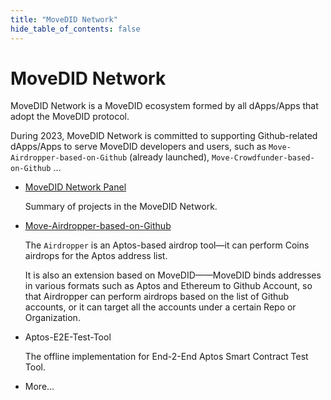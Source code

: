 ```yaml
---
title: "MoveDID Network"
hide_table_of_contents: false
---
```


# MoveDID Network

MoveDID Network is a MoveDID ecosystem formed by all dApps/Apps that adopt the MoveDID protocol.

During 2023, MoveDID Network is committed to supporting Github-related dApps/Apps to serve MoveDID developers and users, such as `Move-Airdropper-based-on-Github` (already launched), `Move-Crowdfunder-based-on-Github` ...

* [MoveDID Network Panel](https://dao.movedid.build/)

  Summary of projects in the MoveDID Network.

* [Move-Airdropper-based-on-Github](/move-did-network/move-airdropper-based-on-github)

  The `Airdropper` is an Aptos-based airdrop tool—it can perform Coins airdrops for the Aptos address list.

  It is also an extension based on MoveDID——MoveDID binds addresses in various formats such as Aptos and Ethereum to Github Account, so that Airdropper can perform airdrops based on the list of Github accounts, or it can target all the accounts under a certain Repo or Organization. 
  
* Aptos-E2E-Test-Tool

  The offline implementation for End-2-End Aptos Smart Contract Test Tool.
  
* More...

  



